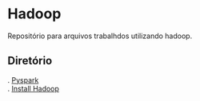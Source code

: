 # Hadoop  

Repositório para arquivos trabalhdos utilizando hadoop.

## Diretório

. [Pyspark](https://github.com/Rafaelcvo/hadoop/tree/main/Pyspark)  
. [Install Hadoop](https://github.com/Rafaelcvo/hadoop/tree/main/Install%20hadoop)
